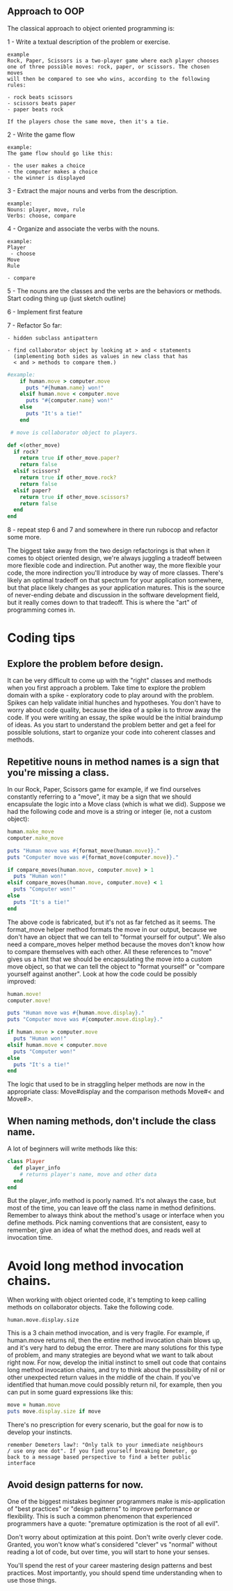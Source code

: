 ## Approach to OOP

The classical approach to object oriented programming is:

1 - Write a textual description of the problem or exercise.
   ```
   example
   Rock, Paper, Scissors is a two-player game where each player chooses
   one of three possible moves: rock, paper, or scissors. The chosen moves
   will then be compared to see who wins, according to the following rules:

   - rock beats scissors
   - scissors beats paper
   - paper beats rock

   If the players chose the same move, then it's a tie.
   ```
2 - Write the game flow

   ```
   example:
   The game flow should go like this:

   - the user makes a choice
   - the computer makes a choice
   - the winner is displayed
   ```
3 - Extract the major nouns and verbs from the description.
  ```
  example:
  Nouns: player, move, rule
  Verbs: choose, compare
  ```
4 - Organize and associate the verbs with the nouns.
  ```
  example:
  Player
   - choose
  Move
  Rule

  - compare
  ```
5 - The nouns are the classes and the verbs are the behaviors
    or methods.
    Start coding thing up (just sketch outline)

6 - Implement first feature

7 - Refactor
    So far:

    - hidden subclass antipattern

    - find collaborator object by looking at > and < statements
      (implementing both sides as values in new class that has
      < and > methods to compare them.)
  ```ruby
  #example:
      if human.move > computer.move
        puts "#{human.name} won!"
      elsif human.move < computer.move
        puts "#{computer.name} won!"
      else
        puts "It's a tie!"
      end

   # move is collaborator object to players.

  def <(other_move)
    if rock?
      return true if other_move.paper?
      return false
    elsif scissors?
      return true if other_move.rock?
      return false
    elsif paper?
      return true if other_move.scissors?
      return false
    end
  end
  ```
8 - repeat step 6 and 7 and somewhere in there run rubocop
    and refactor some more.



The biggest take away from the two design refactorings is that
when it comes to object oriented design, we're always juggling
a tradeoff between more flexible code and indirection. Put another
way, the more flexible your code, the more indirection you'll
introduce by way of more classes. There's likely an optimal
tradeoff on that spectrum for your application somewhere, but
that place likely changes as your application matures. This is
the source of never-ending debate and discussion in the software
development field, but it really comes down to that tradeoff.
This is where the "art" of programming comes in.


# Coding tips

## Explore the problem before design.
It can be very difficult to come up with the "right" classes and
methods when you first approach a problem. Take time to explore
the problem domain with a spike - exploratory code to play around
with the problem. Spikes can help validate initial hunches and
hypotheses. You don't have to worry about code quality, because
the idea of a spike is to throw away the code. If you were writing
an essay, the spike would be the initial braindump of ideas. As you
start to understand the problem better and get a feel for possible
solutions, start to organize your code into coherent classes and
methods.

## Repetitive nouns in method names is a sign that you're missing a class.

In our Rock, Paper, Scissors game for example, if we find ourselves
constantly referring to a "move", it may be a sign that we should
encapsulate the logic into a Move class (which is what we did).
Suppose we had the following code and move is a string or integer
(ie, not a custom object):
```ruby
human.make_move
computer.make_move

puts "Human move was #{format_move(human.move)}."
puts "Computer move was #{format_move(computer.move)}."

if compare_moves(human.move, computer.move) > 1
  puts "Human won!"
elsif compare_moves(human.move, computer.move) < 1
  puts "Computer won!"
else
  puts "It's a tie!"
end
```
The above code is fabricated, but it's not as far fetched as
it seems. The format_move helper method formats the move in our
output, because we don't have an object that we can tell to
"format yourself for output". We also need a compare_moves
helper method because the moves don't know how to compare
themselves with each other. All these references to "move" gives
us a hint that we should be encapsulating the move into a custom
move object, so that we can tell the object to "format yourself"
or "compare yourself against another". Look at how the code could
be possibly improved:
```ruby
human.move!
computer.move!

puts "Human move was #{human.move.display}."
puts "Computer move was #{computer.move.display}."

if human.move > computer.move
  puts "Human won!"
elsif human.move < computer.move
  puts "Computer won!"
else
  puts "It's a tie!"
end
```
The logic that used to be in straggling helper methods are now
in the appropriate class: Move#display and the comparison methods
Move#< and Move#>.

## When naming methods, don't include the class name.

A lot of beginners will write methods like this:
```ruby
class Player
  def player_info
    # returns player's name, move and other data
  end
end
```
But the player_info method is poorly named. It's not always the
case, but most of the time, you can leave off the class name
in method definitions. Remember to always think about the
method's usage or interface when you define methods. Pick naming
conventions that are consistent, easy to remember, give an idea
of what the method does, and reads well at invocation time.

# Avoid long method invocation chains.
When working with object oriented code, it's tempting to keep
calling methods on collaborator objects. Take the following code.
```
human.move.display.size
```
This is a 3 chain method invocation, and is very fragile.
For example, if human.move returns nil, then the entire method
invocation chain blows up, and it's very hard to debug the error.
There are many solutions for this type of problem, and many
strategies are beyond what we want to talk about right now. For
now, develop the initial instinct to smell out code that contains
long method invocation chains, and try to think about the
possibility of nil or other unexpected return values in the middle
of the chain. If you've identified that human.move could possibly
return nil, for example, then you can put in some guard expressions
like this:
```ruby
move = human.move
puts move.display.size if move
```
There's no prescription for every scenario, but the goal for now
is to develop your instincts.
```
remember Demeters law?: "Only talk to your immediate neighbours
/ use ony one dot". If you find yourself breaking Demeter, go
back to a message based perspective to find a better public
interface
```

## Avoid design patterns for now.

One of the biggest mistakes beginner programmers make is mis-application
of "best practices" or "design patterns" to improve performance or
flexibility. This is such a common phenomenon that experienced
programmers have a quote: "premature optimization is the root of all evil".

Don't worry about optimization at this point. Don't write overly
clever code. Granted, you won't know what's considered "clever" vs
"normal" without reading a lot of code, but over time, you will start
to hone your senses.

You'll spend the rest of your career mastering design patterns and best
practices. Most importantly, you should spend time understanding when to
use those things.
